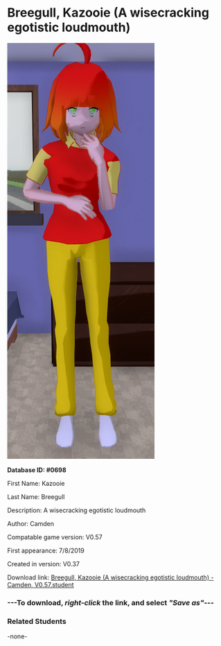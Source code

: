 # Breegull, Kazooie (A wisecracking egotistic loudmouth)

<img src="../../Files/Images/Breegull, Kazooie (A wisecracking egotistic loudmouth).png" title="Breegull, Kazooie (A wisecracking egotistic loudmouth) - Camden, V0.57">

**Database ID: #0698**

First Name: Kazooie

Last Name: Breegull

Description: A wisecracking egotistic loudmouth

Author: Camden

Compatable game version: V0.57

First appearance: 7/8/2019

Created in version: V0.37

Download link: <a href="https://raw.githubusercontent.com/Arbiter1223/Daigaku-Gurashi-Custom-Students/master/Files/Student%20Files/Breegull%2C%20Kazooie%20(A%20wisecracking%20egotistic%20loudmouth)%20-%20Camden%2C%20V0.57.student">Breegull, Kazooie (A wisecracking egotistic loudmouth) - Camden, V0.57.student</a>

### ---**To download, _right-click_ the link, and select _"Save as"_**---

### Related Students

-none-
